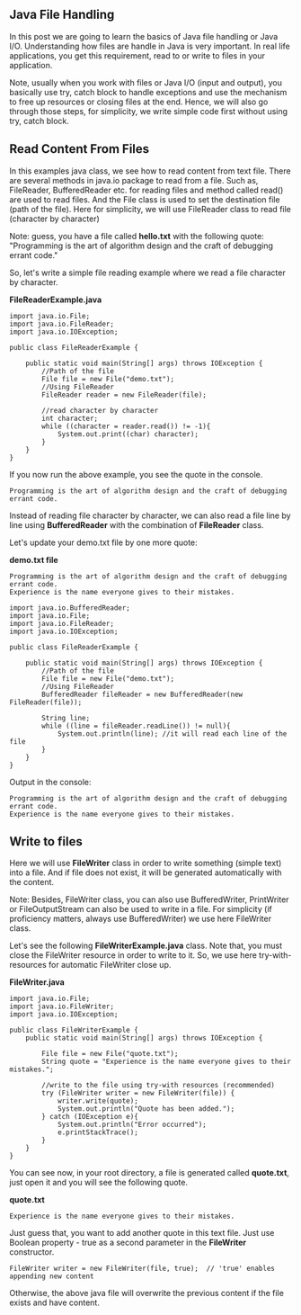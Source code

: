 ## Java File Handling

In this post we are going to learn the basics of Java file handling or Java I/O. Understanding how files are handle in Java is very important. In real life applications, you get this requirement, read to or write to files in your application. 

Note, usually when you work with files or Java I/O (input and output), you basically use try, catch block to handle exceptions and use the mechanism to free up resources or closing files at the end. Hence, we will also go through those steps, for simplicity, we write simple code first without using try, catch block.


## Read Content From Files

In this examples java class, we see how to read content from text file. There are several methods in java.io package to read from a file. Such as, FileReader, BufferedReader etc. for reading files and method called read() are used to read files. And the File class is used to set the destination file (path of the file). Here for simplicity, we will use FileReader class to read file (character by character)


Note: guess, you have a file called **hello.txt** with the following quote: "Programming is the art of algorithm design and the craft of debugging errant code."

So, let's write a simple file reading example where we read a file character by character.

**FileReaderExample.java**

```
import java.io.File;
import java.io.FileReader;
import java.io.IOException;

public class FileReaderExample {

    public static void main(String[] args) throws IOException {
        //Path of the file
        File file = new File("demo.txt");
        //Using FileReader
        FileReader reader = new FileReader(file);

        //read character by character
        int character;
        while ((character = reader.read()) != -1){
            System.out.print((char) character);
        }
    }
}
```

If you now run the above example, you see the quote in the console.

```
Programming is the art of algorithm design and the craft of debugging errant code.
```

Instead of reading file character by character, we can also read a file line by line using **BufferedReader** with the combination of **FileReader** class. 

Let's update your demo.txt file by one more quote: 

**demo.txt file**

```
Programming is the art of algorithm design and the craft of debugging errant code.
Experience is the name everyone gives to their mistakes.
```

```
import java.io.BufferedReader;
import java.io.File;
import java.io.FileReader;
import java.io.IOException;

public class FileReaderExample {

    public static void main(String[] args) throws IOException {
        //Path of the file
        File file = new File("demo.txt");
        //Using FileReader
        BufferedReader fileReader = new BufferedReader(new FileReader(file));

        String line;
        while ((line = fileReader.readLine()) != null){
            System.out.println(line); //it will read each line of the file
        }
    }
}
```

Output in the console:

```
Programming is the art of algorithm design and the craft of debugging errant code.
Experience is the name everyone gives to their mistakes.
```

## Write to files

Here we will use **FileWriter** class in order to write something (simple text) into a file. And if file does not exist, it will be generated automatically with the content.

Note: Besides, FileWriter class, you can also use BufferedWriter, PrintWriter or FileOutputStream can also be used to write in a file. For simplicity (if proficiency matters, always use BufferedWriter) we use here FileWriter class.

Let's see the following **FileWriterExample.java** class. Note that, you must close the FileWriter resource in order to write to it. So, we use here try-with-resources for automatic FileWriter close up.

**FileWriter.java**

```
import java.io.File;
import java.io.FileWriter;
import java.io.IOException;

public class FileWriterExample {
    public static void main(String[] args) throws IOException {

        File file = new File("quote.txt");
        String quote = "Experience is the name everyone gives to their mistakes.";

        //write to the file using try-with resources (recommended)
        try (FileWriter writer = new FileWriter(file)) {
            writer.write(quote);
            System.out.println("Quote has been added.");
        } catch (IOException e){
            System.out.println("Error occurred");
            e.printStackTrace();
        }
    }
}
```

You can see now, in your root directory, a file is generated called **quote.txt**, just open it and you will see the following quote.

**quote.txt**

```
Experience is the name everyone gives to their mistakes.
```

Just guess that, you want to add another quote in this text file. Just use Boolean property - true as a second parameter in the **FileWriter** constructor.

```
FileWriter writer = new FileWriter(file, true);  // 'true' enables appending new content
```

Otherwise, the above java file will overwrite the previous content if the file exists and have content.

